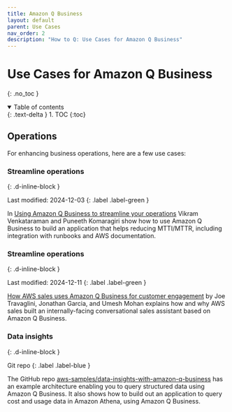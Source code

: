 ```yaml
---
title: Amazon Q Business
layout: default
parent: Use Cases
nav_order: 2
description: "How to Q: Use Cases for Amazon Q Business"
---
```


# Use Cases for Amazon Q Business
{: .no_toc }

<details open markdown="block">
  <summary>
    Table of contents
  </summary>
  {: .text-delta }
1. TOC
{:toc}
</details>

## Operations

For enhancing business operations, here are a few use cases:

### Streamline operations
{: .d-inline-block }

Last modified: 2024-12-03
{: .label .label-green }

In [Using Amazon Q Business to streamline your
operations](https://aws.amazon.com/blogs/mt/aws-operations-assistant-using-amazon-q-for-business/)
Vikram Venkataraman and Puneeth Komaragiri show how to use Amazon Q Business to
build an application that helps reducing MTTI/MTTR, including integration with
runbooks and AWS documentation.

### Streamline operations
{: .d-inline-block }

Last modified: 2024-12-11
{: .label .label-green }

[How AWS sales uses Amazon Q Business for customer engagement](https://aws.amazon.com/blogs/machine-learning/how-aws-sales-uses-amazon-q-business-for-customer-engagement/)
by Joe Travaglini, Jonathan Garcia, and Umesh Mohan explains how and why 
AWS sales built an internally-facing conversational sales assistant based on
Amazon Q Business.


### Data insights
{: .d-inline-block }

Git repo
{: .label .label-blue }

The GitHub repo [aws-samples/data-insights-with-amazon-q-business](https://github.com/aws-samples/data-insights-with-amazon-q-business)
has an example architecture enabling you to query structured data using Amazon Q Business.
It also shows how to build out an application to query cost and usage data in
Amazon Athena, using Amazon Q Business.

